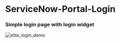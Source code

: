 # ServiceNow-Portal-Login

### Simple login page with login widget
![elite_login_demo](https://github.com/Her0Zer0/ServiceNow-Portal-Logins/blob/main/elite_login_demo.PNG)
